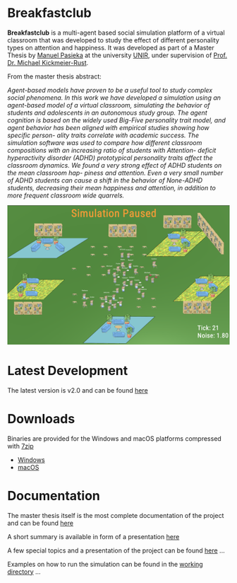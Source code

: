 # Breakfastclub

**Breakfastclub** is a multi-agent based social simulation platform of a virtual classroom that was developed to study the effect of different personality types on attention and happiness.
It was developed as part of a Master Thesis by [Manuel Pasieka](http://github.com/mapa17) at
the university [UNIR](http://unir.net), under supervision of [Prof. Dr. Michael Kickmeier-Rust](https://www.phsg.ch/de/team/prof-dr-michael-kickmeier-rust).

From the master thesis abstract:


*Agent-based models have proven to be a useful tool to study complex social phenomena. In this work we have developed a simulation using an agent-based model of a virtual classroom, simulating the behavior of students and adolescents in an autonomous study group. The agent cognition is based on the widely used Big-Five personality trait model, and agent behavior has been aligned with empirical studies showing how specific person- ality traits correlate with academic success. The simulation software was used to compare how different classroom compositions with an increasing ratio of students with Attention- deficit hyperactivity disorder (ADHD) prototypical personality traits affect the classroom dynamics. We found a very strong effect of ADHD students on the mean classroom hap- piness and attention. Even a very small number of ADHD students can cause a shift in the behavior of None-ADHD students, decreasing their mean happiness and attention, in addition to more frequent classroom wide quarrels.*



![Screenshot](docs/images/SimulationScreenshot.png)

# Latest Development

The latest version is v2.0 and can be found [here](https://github.com/mapa17/breakfastclub/releases/tag/v2.0)

# Downloads

Binaries are provided for the Windows and macOS platforms compressed with [7zip](https://www.7-zip.org/)

* [Windows](binaries/windows)
* [macOS](binaries/macos)

# Documentation

The master thesis itself is the most complete documentation of the project and can be found [here](https://github.com/mapa17/TFM-breakfastclub/blob/master/src/Breakfastclub.pdf)

A short summary is available in form of a presentation [here](https://github.com/mapa17/breakfastclub/blob/master/docs/Breakfastclub.pdf)

A few special topics and a presentation of the project can be found [here](docs) ...

Examples on how to run the simulation can be found in the [working directory](WD) ...
